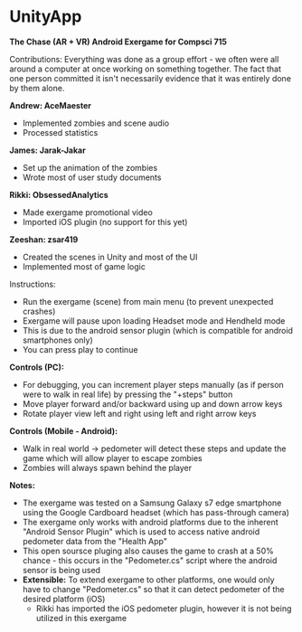 # UnityApp
<b>The Chase (AR + VR) Android Exergame for Compsci 715</b>

</b>Contributions:</b> Everything was done as a group effort - we often were all around a computer at once working on something together.  The fact that one person committed it isn't necessarily evidence that it was entirely done by them alone.

<b>Andrew: AceMaester</b>
- Implemented zombies and scene audio
- Processed statistics

<b>James: Jarak-Jakar</b>
- Set up the animation of the zombies
- Wrote most of user study documents

<b>Rikki: ObsessedAnalytics</b>
- Made exergame promotional video
- Imported iOS plugin (no support for this yet)

<b>Zeeshan: zsar419</b>
- Created the scenes in Unity and most of the UI
- Implemented most of game logic

</b>Instructions:</b>
- Run the exergame (scene) from main menu (to prevent unexpected crashes)
- Exergame will pause upon loading Headset mode and Hendheld mode
- This is due to the android sensor plugin (which is compatible for android smartphones only)
- You can press play to continue
  
<b>Controls (PC):</b>
- For debugging, you can increment player steps manually (as if person were to walk in real life) by pressing the "+steps" button
- Move player forward and/or backward using  up and down arrow keys
- Rotate player view left and right using left and right arrow keys

<b>Controls (Mobile - Android):</b>
- Walk in real world -> pedometer will detect these steps and update the game which will allow player to escape zombies
- Zombies will always spawn behind the player

<b>Notes:</b>
- The exergame was tested on a Samsung Galaxy s7 edge smartphone using the Google Cardboard headset (which has pass-through camera)
- The exergame only works with android platforms due to the inherent "Android Sensor Plugin" which is used to access native android pedometer data from the "Health App"
- This open soursce pluging also causes the game to crash at a 50% chance - this occurs in the "Pedometer.cs" script where the android sensor is being used
- <b>Extensible:</b> To extend exergame to other platforms, one would only have to change "Pedometer.cs" so that it can detect pedometer of the desired platform (iOS)
  - Rikki has imported the iOS pedometer plugin, however it is not being utilized in this exergame
